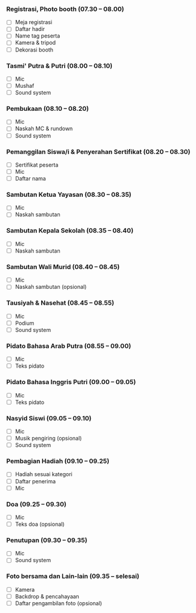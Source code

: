 ### Registrasi, Photo booth (07.30 – 08.00)

- [ ] Meja registrasi
- [ ] Daftar hadir
- [ ] Name tag peserta
- [ ] Kamera & tripod
- [ ] Dekorasi booth

### Tasmi' Putra & Putri (08.00 – 08.10)

- [ ] Mic
- [ ] Mushaf
- [ ] Sound system

### Pembukaan (08.10 – 08.20)

- [ ] Mic
- [ ] Naskah MC & rundown
- [ ] Sound system

### Pemanggilan Siswa/i & Penyerahan Sertifikat (08.20 – 08.30)

- [ ] Sertifikat peserta
- [ ] Mic
- [ ] Daftar nama

### Sambutan Ketua Yayasan (08.30 – 08.35)

- [ ] Mic
- [ ] Naskah sambutan

### Sambutan Kepala Sekolah (08.35 – 08.40)

- [ ] Mic
- [ ] Naskah sambutan

### Sambutan Wali Murid (08.40 – 08.45)

- [ ] Mic
- [ ] Naskah sambutan (opsional)

### Tausiyah & Nasehat (08.45 – 08.55)

- [ ] Mic
- [ ] Podium
- [ ] Sound system

### Pidato Bahasa Arab Putra (08.55 – 09.00)

- [ ] Mic
- [ ] Teks pidato

### Pidato Bahasa Inggris Putri (09.00 – 09.05)

- [ ] Mic
- [ ] Teks pidato

### Nasyid Siswi (09.05 – 09.10)

- [ ] Mic
- [ ] Musik pengiring (opsional)
- [ ] Sound system

### Pembagian Hadiah (09.10 – 09.25)

- [ ] Hadiah sesuai kategori
- [ ] Daftar penerima
- [ ] Mic

### Doa (09.25 – 09.30)

- [ ] Mic
- [ ] Teks doa (opsional)

### Penutupan (09.30 – 09.35)

- [ ] Mic
- [ ] Sound system

### Foto bersama dan Lain-lain (09.35 – selesai)

- [ ] Kamera
- [ ] Backdrop & pencahayaan
- [ ] Daftar pengambilan foto (opsional)
